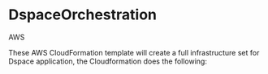# DspaceOrchestration


AWS

These AWS CloudFormation template will  create a full infrastructure set for Dspace application, the Cloudformation does the following:
